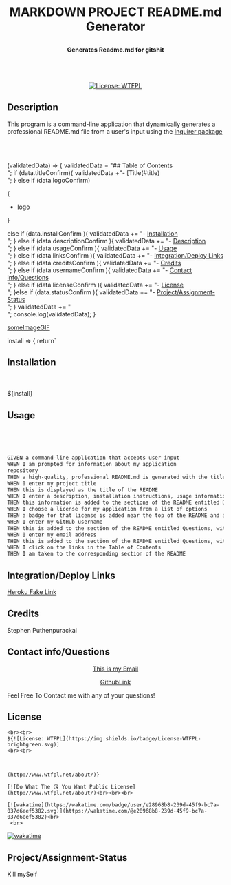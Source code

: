 <br><br>
#  <p align="center"> MARKDOWN PROJECT README.md Generator
####  <p align="center"> Generates Readme.md for gitshit

  
<br><p align="center"><br>[![License: WTFPL](https://img.shields.io/badge/License-WTFPL-brightgreen.svg)](http://www.wtfpl.net/about/) <br>


## Description <br>



This program is a command-line 
application that dynamically generates a professional README.md 
file from a user's input using the [Inquirer package](https://www.npmjs.com/package/inquirer)

<br><br>


(validatedData) => {
  validatedData = "## Table of Contents<br>"; 
  if (data.titleConfirm){ 
      validatedData +"- [Title(#title)<br>";
  }
  else if (data.logoConfirm)
  
  {

  - [logo](#logo)
  
  }


  else if (data.installConfirm ){ 
      validatedData += "- [Installation](#installation)<br>";
  }
  else if (data.descriptionConfirm ){ 
      validatedData += "- [Description](#description)<br>";
  }
  else if (data.usageConfirm ){ 
      validatedData += "- [Usage](#usage)<br>";
  }
  else if (data.linksConfirm ){ 
      validatedData += "- [Integration/Deploy Links](#integrationdeploy-links)<br>";
  }
  else if (data.creditsConfirm ){ 
      validatedData += "- [Credits](#credits)<br>";
  }
  else if (data.usernameConfirm ){ 
      validatedData += "- [Contact info/Questions](#contact-infoquestions)<br>";
  }
  else if (data.licenseConfirm ){ 
      validatedData += "- [License](#license)<br>";
  }else if (data.statusConfirm ){ 
      validatedData += "- [Project/Assignment-Status](#projectassignment-status)<br>";
  }
  validatedData += "<br>";
console.log(validatedData);
} <br>



[someImageGIF]("./assets/engineer.png")



install => { return`

## Installation <br>

<br><br>
${install} <br>


## Usage

<br><br>
```md

GIVEN a command-line application that accepts user input
WHEN I am prompted for information about my application 
repository
THEN a high-quality, professional README.md is generated with the title of my project and sections entitled Description, Table of Contents, Installation, Usage, License, Contributing, Tests, and Questions
WHEN I enter my project title
THEN this is displayed as the title of the README
WHEN I enter a description, installation instructions, usage information, contribution guidelines, and test instructions
THEN this information is added to the sections of the README entitled Description, Installation, Usage, Contributing, and Tests
WHEN I choose a license for my application from a list of options
THEN a badge for that license is added near the top of the README and a notice is added to the section of the README entitled License that explains which license the application is covered under
WHEN I enter my GitHub username
THEN this is added to the section of the README entitled Questions, with a link to my GitHub profile
WHEN I enter my email address
THEN this is added to the section of the README entitled Questions, with instructions on how to reach me with additional questions
WHEN I click on the links in the Table of Contents
THEN I am taken to the corresponding section of the README
```
 
 


## Integration/Deploy Links <br>

[Heroku Fake Link](www.pornhub.com)

## Credits <br>



Stephen Puthenpurackal



## Contact info/Questions 
<div align=center>

[This is my Email](stephenandarlie@gmail.com)


[GithubLink](https://github.com/datfoosteve) 
<br>
</div>

Feel Free To Contact me with any of your questions!<br>

## License
    
    
    <br><br>
    ${![License: WTFPL](https://img.shields.io/badge/License-WTFPL-brightgreen.svg)]
    <br><br>



    (http://www.wtfpl.net/about/)}

    [![Do What The 😘 You Want Public License](http://www.wtfpl.net/about/)<br><br><br>
    
    [![wakatime](https://wakatime.com/badge/user/e28968b8-239d-45f9-bc7a-037d6eef5382.svg)](https://wakatime.com/@e28968b8-239d-45f9-bc7a-037d6eef5382)<br>
     <br>

[![wakatime](https://wakatime.com/badge/user/e28968b8-239d-45f9-bc7a-037d6eef5382.svg)](https://wakatime.com/@e28968b8-239d-45f9-bc7a-037d6eef5382)

## Project/Assignment-Status <br>


Kill mySelf <br>
